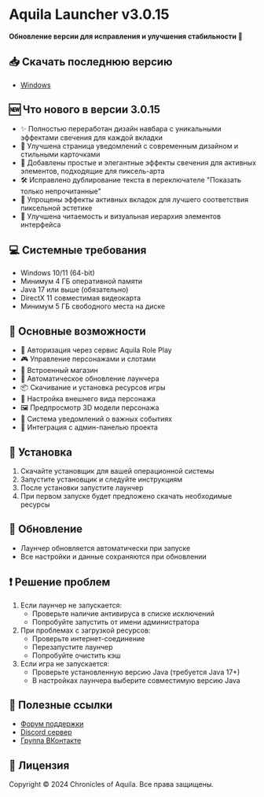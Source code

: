 # Aquila Launcher v3.0.15

**Обновление версии для исправления и улучшения стабильности 🚀**
## 📥 Скачать последнюю версию
- [Windows](https://github.com/Chronicles-of-Aquila/launcher-releases/releases/download/v3.0.3/Aquila-Launcher-Setup-3.0.3.exe)

## 🆕 Что нового в версии 3.0.15
- ✨ Полностью переработан дизайн навбара с уникальными эффектами свечения для каждой вкладки
- 🎉 Улучшена страница уведомлений с современным дизайном и стильными карточками
- 🎨 Добавлены простые и элегантные эффекты свечения для активных элементов, подходящие для пиксель-арта
- 🛠️ Исправлено дублирование текста в переключателе "Показать только непрочитанные"
- 🎯 Упрощены эффекты активных вкладок для лучшего соответствия пиксельной эстетике
- 📱 Улучшена читаемость и визуальная иерархия элементов интерфейса

## 💻 Системные требования
- Windows 10/11 (64-bit)
- Минимум 4 ГБ оперативной памяти
- Java 17 или выше (обязательно)
- DirectX 11 совместимая видеокарта
- Минимум 5 ГБ свободного места на диске

## 🚀 Основные возможности
- 🔐 Авторизация через сервис Aquila Role Play
- 🎮 Управление персонажами и слотами
- 🛒 Встроенный магазин
- 🔄 Автоматическое обновление лаунчера
- 📦 Скачивание и установка ресурсов игры
- 🎨 Настройка внешнего вида персонажа
- 🖼️ Предпросмотр 3D модели персонажа
- 🔔 Система уведомлений о важных событиях
- 📱 Интеграция с админ-панелью проекта

## 📝 Установка
1. Скачайте установщик для вашей операционной системы
2. Запустите установщик и следуйте инструкциям
3. После установки запустите лаунчер
4. При первом запуске будет предложено скачать необходимые ресурсы

## 🔄 Обновление
- Лаунчер обновляется автоматически при запуске
- Все настройки и данные сохраняются при обновлении

## ❗ Решение проблем
1. Если лаунчер не запускается:
   - Проверьте наличие антивируса в списке исключений
   - Попробуйте запустить от имени администратора
2. При проблемах с загрузкой ресурсов:
   - Проверьте интернет-соединение
   - Перезапустите лаунчер
   - Попробуйте очистить кэш
3. Если игра не запускается:
   - Проверьте установленную версию Java (требуется Java 17+)
   - В настройках лаунчера выберите совместимую версию Java

## 🔗 Полезные ссылки
- [Форум поддержки](https://forum.aquilarp.com/index.php#tehniceskij-razdel.28)
- [Discord сервер](https://discord.gg/fwVcsbB3QS)
- [Группа ВКонтакте](https://vk.com/sooncominng)

## 📜 Лицензия
Copyright © 2024 Chronicles of Aquila. Все права защищены. 